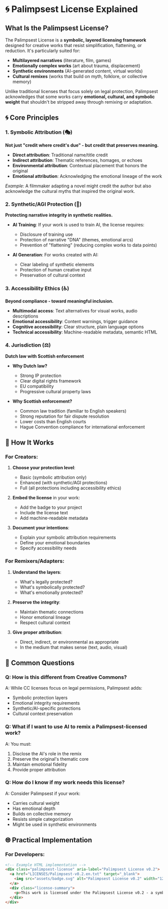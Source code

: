 # 🌀 Palimpsest License Explained

## What Is the Palimpsest License?

The Palimpsest License is a **symbolic, layered licensing framework** designed for creative works that resist simplification, flattening, or reduction. It's particularly suited for:

- **Multilayered narratives** (literature, film, games)
- **Emotionally complex works** (art about trauma, displacement)
- **Synthetic environments** (AI-generated content, virtual worlds)
- **Cultural remixes** (works that build on myth, folklore, or collective memory)

Unlike traditional licenses that focus solely on legal protection, Palimpsest acknowledges that some works carry **emotional, cultural, and symbolic weight** that shouldn't be stripped away through remixing or adaptation.

## 🌀 Core Principles

### 1. Symbolic Attribution (🎭)
**Not just "credit where credit's due" - but credit that preserves meaning.**

- **Direct attribution**: Traditional name/title credit
- **Indirect attribution**: Thematic references, homages, or echoes
- **Environmental attribution**: Contextual placement that honors the original
- **Emotional attribution**: Acknowledging the emotional lineage of the work

*Example*: A filmmaker adapting a novel might credit the author but also acknowledge the cultural myths that inspired the original work.

### 2. Synthetic/AGI Protection (🧠)
**Protecting narrative integrity in synthetic realities.**

- **AI Training**: If your work is used to train AI, the license requires:
  - Disclosure of training use
  - Protection of narrative "DNA" (themes, emotional arcs)
  - Prevention of "flattening" (reducing complex works to data points)

- **AI Generation**: For works created with AI:
  - Clear labeling of synthetic elements
  - Protection of human creative input
  - Preservation of cultural context

### 3. Accessibility Ethics (♿)
**Beyond compliance - toward meaningful inclusion.**

- **Multimodal access**: Text alternatives for visual works, audio descriptions
- **Emotional accessibility**: Content warnings, trigger guidance
- **Cognitive accessibility**: Clear structure, plain language options
- **Technical accessibility**: Machine-readable metadata, semantic HTML

### 4. Jurisdiction (⚖️)
**Dutch law with Scottish enforcement**

- **Why Dutch law?**
  - Strong IP protection
  - Clear digital rights framework
  - EU compatibility
  - Progressive cultural property laws

- **Why Scottish enforcement?**
  - Common law tradition (familiar to English speakers)
  - Strong reputation for fair dispute resolution
  - Lower costs than English courts
  - Hague Convention compliance for international enforcement

## 📜 How It Works

### For Creators:
1. **Choose your protection level**:
   - Basic (symbolic attribution only)
   - Enhanced (with synthetic/AGI protections)
   - Full (all protections including accessibility ethics)

2. **Embed the license** in your work:
   - Add the badge to your project
   - Include the license text
   - Add machine-readable metadata

3. **Document your intentions**:
   - Explain your symbolic attribution requirements
   - Define your emotional boundaries
   - Specify accessibility needs

### For Remixers/Adapters:
1. **Understand the layers**:
   - What's legally protected?
   - What's symbolically protected?
   - What's emotionally protected?

2. **Preserve the integrity**:
   - Maintain thematic connections
   - Honor emotional lineage
   - Respect cultural context

3. **Give proper attribution**:
   - Direct, indirect, or environmental as appropriate
   - In the medium that makes sense (text, audio, visual)

## 🧩 Common Questions

### Q: How is this different from Creative Commons?
A: While CC licenses focus on legal permissions, Palimpsest adds:
- Symbolic protection layers
- Emotional integrity requirements
- Synthetic/AI-specific protections
- Cultural context preservation

### Q: What if I want to use AI to remix a Palimpsest-licensed work?
A: You must:
1. Disclose the AI's role in the remix
2. Preserve the original's thematic core
3. Maintain emotional fidelity
4. Provide proper attribution

### Q: How do I know if my work needs this license?
A: Consider Palimpsest if your work:
- Carries cultural weight
- Has emotional depth
- Builds on collective memory
- Resists simple categorization
- Might be used in synthetic environments

## 🌐 Practical Implementation

### For Developers:
```html
<!-- Example HTML implementation -->
<div class="palimpsest-license" aria-label="Palimpsest License v0.2">
  <a href="LICENSES/Palimpsest-v0.2.en.txt" target="_blank">
    <img src="assets/badge.svg" alt="Palimpsest License v0.2" width="120">
  </a>
  <div class="license-summary">
    <p>This work is licensed under the Palimpsest License v0.2 - a symbolic license for work that resists flattening.</p>
  </div>
</div>

